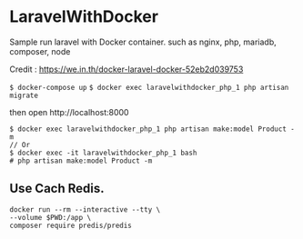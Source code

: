 # LaravelWithDocker
Sample run laravel with Docker container. such as nginx, php, mariadb, composer, node

Credit : https://we.in.th/docker-laravel-docker-52eb2d039753

`$ docker-compose up`
`$ docker exec laravelwithdocker_php_1 php artisan migrate`

then open http://localhost:8000

```
$ docker exec laravelwithdocker_php_1 php artisan make:model Product -m
// Or
$ docker exec -it laravelwithdocker_php_1 bash
# php artisan make:model Product -m
```

## Use Cach Redis.
```
docker run --rm --interactive --tty \ 
--volume $PWD:/app \
composer require predis/predis
```
